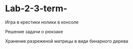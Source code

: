 # Lab-2-3-term-
Игра в крестики нолики в консоле

Решение задачи о рюкзаке

Хранение разреженой матрицы в види бинарного дерева
